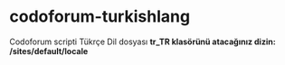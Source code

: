 # codoforum-turkishlang
Codoforum scripti Tükrçe Dil dosyası
<b>tr_TR klasörünü atacağınız dizin: /sites/default/locale</b>
